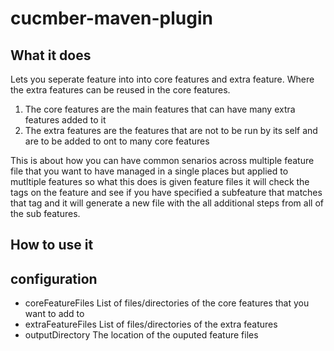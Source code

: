 # cucmber-maven-plugin
## What it does
Lets you seperate feature into into core features and extra feature. Where the extra features can be reused in the core features.
1) The core features are the main features that can have many extra features added to it
2) The extra features are the features that are not to be run by its self and are to be added to ont to many core features

This is about how you can have common senarios across multiple feature file that you want to have managed in a single places but applied to mutltiple features
so what this does is given feature files it will check the tags on the feature and see if you have specified a subfeature that matches that tag and it will generate a new file with the all additional steps from all of the sub features.


## How to use it




## configuration
* coreFeatureFiles List of files/directories of the core features that you want to add to
* extraFeatureFiles List of files/directories of the extra features
* outputDirectory The location of the ouputed feature files
